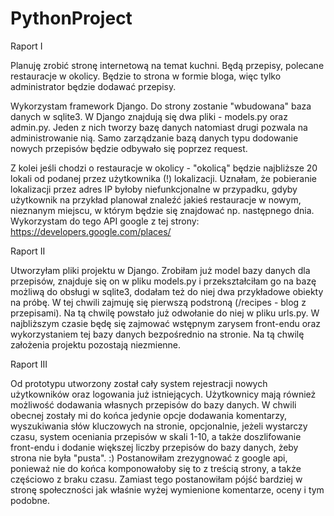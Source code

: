 # PythonProject

Raport I

Planuję zrobić stronę internetową na temat kuchni.
Będą przepisy, polecane restauracje w okolicy. Będzie to strona w formie bloga, więc tylko administrator będzie dodawać przepisy.

Wykorzystam framework Django.
Do strony zostanie "wbudowana" baza danych w sqlite3.
W Django znajdują się dwa pliki - models.py oraz admin.py. Jeden z nich tworzy bazę danych natomiast drugi pozwala na administrowanie nią. Samo zarządzanie bazą danych typu dodowanie nowych przepisów będzie odbywało się poprzez request.

Z kolei jeśli chodzi o restauracje w okolicy - "okolicą" będzie najbliższe 20 lokali od podanej przez użytkownika (!) lokalizacji. Uznałam, że pobieranie lokalizacji przez adres IP byłoby niefunkcjonalne w przypadku, gdyby użytkownik na przykład planował znaleźć jakieś restauracje w nowym, nieznanym miejscu, w którym będzie się znajdować np. następnego dnia. Wykorzystam do tego API google z tej strony: https://developers.google.com/places/


Raport II

Utworzyłam pliki projektu w Django. Zrobiłam już model bazy danych dla przepisów, znajduje się on w pliku models.py i przekształciłam go na bazę możliwą do obsługi w sqlite3, dodałam też do niej dwa przykładowe obiekty na próbę. W tej chwili zajmuję się pierwszą podstroną (/recipes - blog z przepisami). Na tą chwilę powstało już odwołanie do niej w pliku urls.py. W najbliższym czasie będę się zajmować wstępnym zarysem front-endu oraz wykorzystaniem tej bazy danych bezpośrednio na stronie. Na tą chwilę założenia projektu pozostają niezmienne.


Raport III

Od prototypu utworzony został cały system rejestracji nowych użytkowników oraz logowania już istniejących. Użytkownicy mają również możliwość dodawania własnych przepisów do bazy danych. W chwili obecnej zostały mi do końca jedynie opcje dodawania komentarzy, wyszukiwania słów kluczowych na stronie, opcjonalnie, jeżeli wystarczy czasu, system oceniania przepisów w skali 1-10, a także doszlifowanie front-endu i dodanie większej liczby przepisów do bazy danych, żeby strona nie była "pusta". :)
Postanowiłam zrezygnować z google api, ponieważ nie do końca komponowałoby się to z treścią strony, a także częściowo z braku czasu. Zamiast tego postanowiłam pójść bardziej w stronę społeczności jak właśnie wyżej wymienione komentarze, oceny i tym podobne.
